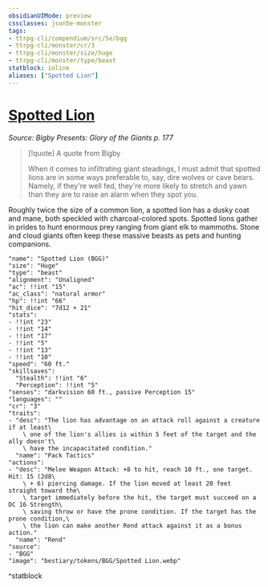```yaml
---
obsidianUIMode: preview
cssclasses: json5e-monster
tags:
- ttrpg-cli/compendium/src/5e/bgg
- ttrpg-cli/monster/cr/3
- ttrpg-cli/monster/size/huge
- ttrpg-cli/monster/type/beast
statblock: inline
aliases: ["Spotted Lion"]
---
```

# [Spotted Lion](3-Compendium\CLI\bestiary\beast/spotted-lion-bgg.md)
*Source: Bigby Presents: Glory of the Giants p. 177*  

> [!quote] A quote from Bigby  
> 
> When it comes to infiltrating giant steadings, I must admit that spotted lions are in some ways preferable to, say, dire wolves or cave bears. Namely, if they're well fed, they're more likely to stretch and yawn than they are to raise an alarm when they spot you.

Roughly twice the size of a common lion, a spotted lion has a dusky coat and mane, both speckled with charcoal-colored spots. Spotted lions gather in prides to hunt enormous prey ranging from giant elk to mammoths. Stone and cloud giants often keep these massive beasts as pets and hunting companions.

```statblock
"name": "Spotted Lion (BGG)"
"size": "Huge"
"type": "beast"
"alignment": "Unaligned"
"ac": !!int "15"
"ac_class": "natural armor"
"hp": !!int "66"
"hit_dice": "7d12 + 21"
"stats":
- !!int "23"
- !!int "14"
- !!int "17"
- !!int "5"
- !!int "13"
- !!int "10"
"speed": "60 ft."
"skillsaves":
  "Stealth": !!int "6"
  "Perception": !!int "5"
"senses": "darkvision 60 ft., passive Perception 15"
"languages": ""
"cr": "3"
"traits":
- "desc": "The lion has advantage on an attack roll against a creature if at least\
    \ one of the lion's allies is within 5 feet of the target and the ally doesn't\
    \ have the incapacitated condition."
  "name": "Pack Tactics"
"actions":
- "desc": "Melee Weapon Attack: +8 to hit, reach 10 ft., one target. Hit: 15 (2d8\
    \ + 6) piercing damage. If the lion moved at least 20 feet straight toward the\
    \ target immediately before the hit, the target must succeed on a DC 16 Strength\
    \ saving throw or have the prone condition. If the target has the prone condition,\
    \ the lion can make another Rend attack against it as a bonus action."
  "name": "Rend"
"source":
- "BGG"
"image": "bestiary/tokens/BGG/Spotted Lion.webp"
```
^statblock